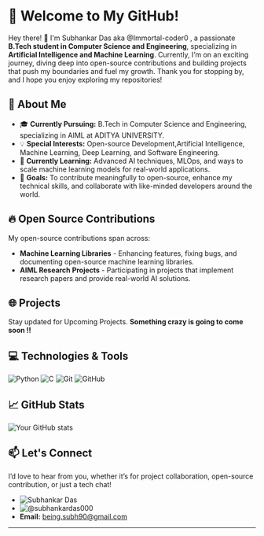 # 🌟 Welcome to My GitHub!

Hey there! 👋 I'm Subhankar Das aka @Immortal-coder0 , a passionate **B.Tech student in Computer Science and Engineering**, specializing in **Artificial Intelligence and Machine Learning**. Currently, I’m on an exciting journey, diving deep into open-source contributions and building projects that push my boundaries and fuel my growth. Thank you for stopping by, and I hope you enjoy exploring my repositories!

## 🚀 About Me

- 🎓 **Currently Pursuing:** B.Tech in Computer Science and Engineering, specializing in AIML at ADITYA UNIVERSITY.
- 💡 **Special Interests:** Open-source Development,Artificial Intelligence, Machine Learning, Deep Learning, and Software Engineering.
- 🌱 **Currently Learning:** Advanced AI techniques, MLOps, and ways to scale machine learning models for real-world applications.
- 🎯 **Goals:** To contribute meaningfully to open-source, enhance my technical skills, and collaborate with like-minded developers around the world.

## 🔥 Open Source Contributions

My open-source contributions span across:
- **Machine Learning Libraries** - Enhancing features, fixing bugs, and documenting open-source machine learning libraries.
- **AIML Research Projects** - Participating in projects that implement research papers and provide real-world AI solutions.

## 🌐 Projects

Stay updated for Upcoming Projects. **Something crazy is going to come soon !!**

## 💻 Technologies & Tools

![Python](https://img.shields.io/badge/Python-3776AB?style=plastic&logo=python&logoColor=white)
![C](https://img.shields.io/badge/C-A8B9CC?style=plastic&logo=c&logoColor=white)
![Git](https://img.shields.io/badge/Git-F05032?style=plastic&logo=git&logoColor=white)
![GitHub](https://img.shields.io/badge/%20Github-black?style=flat&logo=Github&logoColor=00000&color=4d004d&link=https%3A%2F%2Fgithub.com%2FImmortal-coder0)


## 📈 GitHub Stats

![Your GitHub stats](https://github-readme-stats.vercel.app/api?username=YourUsername&show_icons=true&theme=radical)

## 📫 Let's Connect

I’d love to hear from you, whether it’s for project collaboration, open-source contribution, or just a tech chat!

- ![Subhankar Das](https://img.shields.io/badge/LinkedIn-b3b3ff?style=flat&logo=LinkedIn&logoColor=ffffff&color=007acc&link=www.linkedin.com%2Fin%2Fsd000)
- ![@subhankardas000](https://img.shields.io/badge/%20Twitter%20-ffffff?style=flat&logo=X&logoColor=ffffff&color=000000&link=https%3A%2F%2Fx.com%2Fsubhankardas000)
- **Email:** being.subh90@gmail.com
---------
